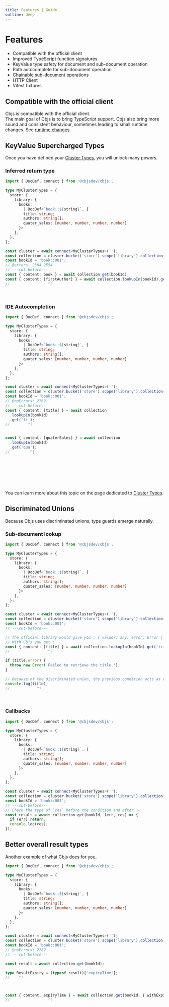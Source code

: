 ```yaml
---
title: Features | Guide
outline: deep
---
```


# Features

- Compatible with the official client
- Improved TypeScript function signatures
- KeyValue type safety for document and sub-document operation
- Path autocomplete for sub-document operation
- Chainable sub-document operations
- HTTP Client
- Vitest fixtures

## Compatible with the official client

Cbjs is compatible with the official client.  
The main goal of Cbjs is to bring TypeScript support.
Cbjs also bring more sound and consistent behaviour, sometimes leading to small runtime changes. See [runtime changes](runtime-changes).

## KeyValue Supercharged Types

Once you have defined your [Cluster Types](cluster-types), you will unlock many powers.

### Inferred return type

```ts twoslash
import { DocDef, connect } from '@cbjsdev/cbjs';

type MyClusterTypes = {
  store: {
    library: {
      books:
        | DocDef<`book::${string}`, {
        title: string;
        authors: string[];
        quater_sales: [number, number, number, number]
      }>
    },
  };
};

const cluster = await connect<MyClusterTypes>('');
const collection = cluster.bucket('store').scope('library').collection('books');
const bookId = 'book::001';
// @errors: 2304 2554 
// ---cut-before---
const { content: book } = await collection.get(bookId);
const { content: [firstAuthor] } = await collection.lookupIn(bookId).get('authors[0]');
//                 ^?
```
&nbsp;
&nbsp;
&nbsp;

### IDE Autocompletion

```ts twoslash
import { DocDef, connect } from '@cbjsdev/cbjs';

type MyClusterTypes = {
  store: {
    library: {
      books:
        | DocDef<`book::${string}`, {
        title: string;
        authors: string[];
        quater_sales: [number, number, number, number]
      }>
    },
  };
};

const cluster = await connect<MyClusterTypes>('');
const collection = cluster.bucket('store').scope('library').collection('books');
const bookId = 'book::001';
// @noErrors: 2769
// ---cut-before---
const { content: [title] } = await collection
  .lookupIn(bookId)
  .get('ti');
//        ^|


const { content: [quaterSales] } = await collection
  .lookupIn(bookId)
  .get('qua');
//         ^|
```

&nbsp;
&nbsp;  
&nbsp;  
&nbsp;  
&nbsp;  
&nbsp;

You can learn more about this topic on the page dedicated to [Cluster Types](cluster-types).


## Discriminated Unions

Because Cbjs uses discriminated unions, type guards emerge naturally.

### Sub-document lookup
```ts twoslash
import { DocDef, connect } from '@cbjsdev/cbjs';

type MyClusterTypes = {
  store: {
    library: {
      books:
        | DocDef<`book::${string}`, {
        title: string;
        authors: string[];
        quater_sales: [number, number, number, number]
      }>
    },
  };
};

const cluster = await connect<MyClusterTypes>('');
const collection = cluster.bucket('store').scope('library').collection('books');
const bookId = 'book::001';
// ---cut-before---

// The official library would give you : { value?: any; error: Error | null }
// With Cbjs you get :
const { content: [title] } = await collection.lookupIn(bookId).get('title');
//                 ^?

if (title.error) {
  throw new Error('Failed to retrieve the title.');
}

// Because of the discriminated union, the previous condition acts as a type guard.
console.log(title);
//            ^?
```

&nbsp;  

### Callbacks

```ts twoslash
import { DocDef, connect } from '@cbjsdev/cbjs';

type MyClusterTypes = {
  store: {
    library: {
      books:
        | DocDef<`book::${string}`, {
        title: string;
        authors: string[];
        quater_sales: [number, number, number, number]
      }>
    },
  };
};

const cluster = await connect<MyClusterTypes>('');
const collection = cluster.bucket('store').scope('library').collection('books');
const bookId = 'book::001';
// ---cut-before---
// Check the type of `res` before the condition and after ✨
const result = await collection.get(bookId, (err, res) => {
  if (err) return;
  console.log(res);
});
```

## Better overall result types

Another example of what Cbjs does for you.

```ts twoslash
import { DocDef, connect } from '@cbjsdev/cbjs';

type MyClusterTypes = {
  store: {
    library: {
      books:
        | DocDef<`book::${string}`, {
        title: string;
        authors: string[];
        quater_sales: [number, number, number, number]
      }>
    },
  };
};

const cluster = await connect<MyClusterTypes>('');
const collection = cluster.bucket('store').scope('library').collection('books');
const bookId = 'book::001';
// @noErrors: 2769
// ---cut-before---

const result = await collection.get(bookId);

type ResultExpiry = (typeof result)['expiryTime'];
//    ^?



const { content, expiryTime } = await collection.get(bookId, { withExpiry: true });
//                 ^?
```

&nbsp;  
&nbsp;  
